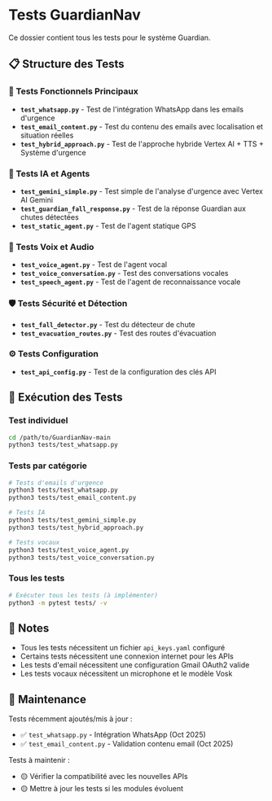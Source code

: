 # Tests GuardianNav

Ce dossier contient tous les tests pour le système Guardian.

## 📋 Structure des Tests

### 🧪 Tests Fonctionnels Principaux
- **`test_whatsapp.py`** - Test de l'intégration WhatsApp dans les emails d'urgence
- **`test_email_content.py`** - Test du contenu des emails avec localisation et situation réelles
- **`test_hybrid_approach.py`** - Test de l'approche hybride Vertex AI + TTS + Système d'urgence

### 🤖 Tests IA et Agents
- **`test_gemini_simple.py`** - Test simple de l'analyse d'urgence avec Vertex AI Gemini  
- **`test_guardian_fall_response.py`** - Test de la réponse Guardian aux chutes détectées
- **`test_static_agent.py`** - Test de l'agent statique GPS

### 🎤 Tests Voix et Audio
- **`test_voice_agent.py`** - Test de l'agent vocal
- **`test_voice_conversation.py`** - Test des conversations vocales
- **`test_speech_agent.py`** - Test de l'agent de reconnaissance vocale

### 🛡️ Tests Sécurité et Détection
- **`test_fall_detector.py`** - Test du détecteur de chute
- **`test_evacuation_routes.py`** - Test des routes d'évacuation

### ⚙️ Tests Configuration
- **`test_api_config.py`** - Test de la configuration des clés API

## 🚀 Exécution des Tests

### Test individuel
```bash
cd /path/to/GuardianNav-main
python3 tests/test_whatsapp.py
```

### Tests par catégorie
```bash
# Tests d'emails d'urgence
python3 tests/test_whatsapp.py
python3 tests/test_email_content.py

# Tests IA
python3 tests/test_gemini_simple.py
python3 tests/test_hybrid_approach.py

# Tests vocaux
python3 tests/test_voice_agent.py
python3 tests/test_voice_conversation.py
```

### Tous les tests
```bash
# Exécuter tous les tests (à implémenter)
python3 -m pytest tests/ -v
```

## 📝 Notes

- Tous les tests nécessitent un fichier `api_keys.yaml` configuré
- Certains tests nécessitent une connexion internet pour les APIs
- Les tests d'email nécessitent une configuration Gmail OAuth2 valide
- Les tests vocaux nécessitent un microphone et le modèle Vosk

## 🔧 Maintenance

Tests récemment ajoutés/mis à jour :
- ✅ `test_whatsapp.py` - Intégration WhatsApp (Oct 2025)
- ✅ `test_email_content.py` - Validation contenu email (Oct 2025)

Tests à maintenir :
- 🟡 Vérifier la compatibilité avec les nouvelles APIs
- 🟡 Mettre à jour les tests si les modules évoluent